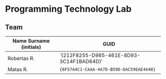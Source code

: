 # Programming Technology Lab

## Team

| Name Surname (initials) | GUID                                     |
| ----------------------- | ---------------------------------------- |
| Robertas R.             | `{212F8255-D985-461E-8D93-3C14F1BAD64D}' |
| Matas R.                | `{6F57A4C1-CAAA-4A7D-B59D-DAC59EAE4A48}` |